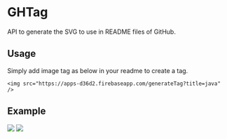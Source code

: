 # GHTag

API to generate the SVG to use in README files of GitHub.

## Usage
Simply add image tag as below in your readme to create a tag.

```
<img src="https://apps-d36d2.firebaseapp.com/generateTag?title=java" />
```
 
 ## Example
<img src="https://apps-d36d2.firebaseapp.com/generateTag?title=Java" /> 
<img src="https://apps-d36d2.firebaseapp.com/generateTag?title=Spring" /> 